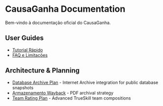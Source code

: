 # CausaGanha Documentation

Bem-vindo à documentação oficial do CausaGanha.

## User Guides
- [Tutorial Rápido](quickstart.md)
- [FAQ e Limitações](faq.md)

## Architecture & Planning
- [Database Archive Plan](database-archive-plan.md) - Internet Archive integration for public database snapshots
- [Armazenamento Wayback](wayback-archive-plan.md) - PDF archival strategy
- [Team Rating Plan](TEAM_RATING_PLAN.md) - Advanced TrueSkill team compositions
